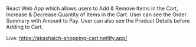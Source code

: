 React Web App which allows users to Add &
Remove Items in the Cart, Increase & Decrease
Quantity of Items in the Cart. User can see the
Order Summary with Amount to Pay. User can
also see the Product Details before Adding to
Cart.

Live: https://akashaich-shopping-cart.netlify.app/
